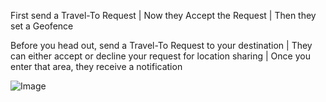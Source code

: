 First send a Travel-To Request | Now they Accept the Request | Then they set a Geofence

Before you head out, send a Travel-To Request to your destination | They can either accept or decline your request for location sharing | Once you enter that area, they receive a notification

![Image](https://play.google.com/intl/en_us/badges/images/generic/en_badge_web_generic.png)
